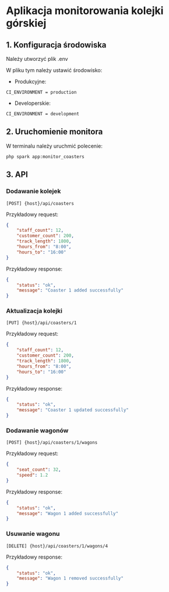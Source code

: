 # Aplikacja monitorowania kolejki górskiej

## 1. Konfiguracja środowiska
Należy utworzyć plik .env

W pliku tym należy ustawić środowisko:

- Produkcyjne:
```
CI_ENVIRONMENT = production
```

- Developerskie:
```
CI_ENVIRONMENT = development
```

## 2. Uruchomienie monitora
W terminalu należy uruchmić polecenie:

```
php spark app:monitor_coasters
```

## 3. API

### Dodawanie kolejek

```
[POST] {host}/api/coasters
```

Przykładowy request:
``` json
{
    "staff_count": 12,
    "customer_count": 200, 
    "track_length": 1800, 
    "hours_from": "8:00", 
    "hours_to": "16:00"
}
```

Przykładowy response:
``` json
{
    "status": "ok",
    "message": "Coaster 1 added successfully"
}
```

### Aktualizacja kolejki

```
[PUT] {host}/api/coasters/1
```

Przykładowy request:
``` json
{
    "staff_count": 12,
    "customer_count": 200, 
    "track_length": 1800, 
    "hours_from": "8:00", 
    "hours_to": "16:00"
}
```

Przykładowy response:
``` json
{
    "status": "ok",
    "message": "Coaster 1 updated successfully"
}
```

### Dodawanie wagonów

```
[POST] {host}/api/coasters/1/wagons
```

Przykładowy request:
``` json
{
    "seat_count": 32,
    "speed": 1.2
}
```

Przykładowy response:
``` json
{
    "status": "ok",
    "message": "Wagon 1 added successfully"
}
```

### Usuwanie wagonu

```
[DELETE] {host}/api/coasters/1/wagons/4
```

Przykładowy response:
``` json
{
    "status": "ok",
    "message": "Wagon 1 removed successfully"
}
```